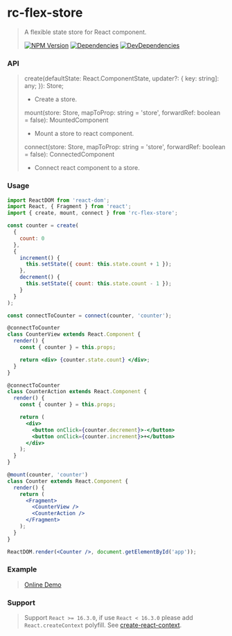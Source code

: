 # rc-flex-store

> A flexible state store for React component.
>
> [![NPM Version][npm-image]][npm-url]
> [![Dependencies][david-image]][david-url]
> [![DevDependencies][dev-david-image]][dev-david-url]

### API

> create(defaultState: React.ComponentState, updater?: { key: string]: any; }): Store;
>
> - Create a store.
>
> mount(store: Store, mapToProp: string = 'store', forwardRef: boolean = false): MountedComponent
>
> - Mount a store to react component.
>
> connect(store: Store, mapToProp: string = 'store', forwardRef: boolean = false): ConnectedComponent
>
> - Connect react component to a store.

### Usage

```jsx
import ReactDOM from 'react-dom';
import React, { Fragment } from 'react';
import { create, mount, connect } from 'rc-flex-store';

const counter = create(
  {
    count: 0
  },
  {
    increment() {
      this.setState({ count: this.state.count + 1 });
    },
    decrement() {
      this.setState({ count: this.state.count - 1 });
    }
  }
);

const connectToCounter = connect(counter, 'counter');

@connectToCounter
class CounterView extends React.Component {
  render() {
    const { counter } = this.props;

    return <div> {counter.state.count} </div>;
  }
}

@connectToCounter
class CounterAction extends React.Component {
  render() {
    const { counter } = this.props;

    return (
      <div>
        <button onClick={counter.decrement}>-</button>
        <button onClick={counter.increment}>+</button>
      </div>
    );
  }
}

@mount(counter, 'counter')
class Counter extends React.Component {
  render() {
    return (
      <Fragment>
        <CounterView />
        <CounterAction />
      </Fragment>
    );
  }
}

ReactDOM.render(<Counter />, document.getElementById('app'));
```

### Example

> [Online Demo](https://codesandbox.io/s/p3jrym1opx)

### Support

> Support `React >= 16.3.0`, if use `React < 16.3.0` please add `React.createContext` polyfill. See [create-react-context](https://github.com/jamiebuilds/create-react-context).

[npm-image]: https://img.shields.io/npm/v/rc-flex-store.svg?style=flat-square
[npm-url]: https://www.npmjs.org/package/rc-flex-store
[david-image]: http://img.shields.io/david/nuintun/rc-flex-store.svg?style=flat-square
[david-url]: https://david-dm.org/nuintun/rc-flex-store
[dev-david-image]: http://img.shields.io/david/dev/nuintun/rc-flex-store.svg?style=flat-square
[dev-david-url]: https://david-dm.org/nuintun/rc-flex-store?type=dev
